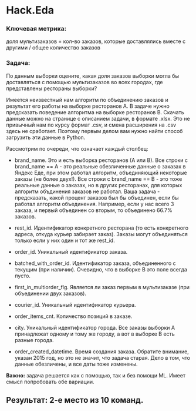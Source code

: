 # Hack.Eda


### Ключевая метрика:

доля мультизаказов = кол-во заказов, которые доставлялись вместе с другими / общее количество заказов

### Задача:

По данным выборки оцените, какая доля заказов выборки могла бы доставляться с помощью мультизаказов во всех городах, где представлены рестораны выборки?

Имеется неизвестный нам алгоритм по объединению заказов и результат его работы на выборке ресторанов А. В задаче нужно предсказать поведение алгоритма на выборке ресторанов B. Скачать данные можно на странице с описанием задачи, в формате .xlsx. Это не привычный нам по курсу формат .csv, и смена расширения на .csv здесь не сработает. Поэтому первым делом вам нужно найти способ загрузить эти данные в Python.

Рассмотрим по очереди, что означает каждый столбец:

* brand_name. Это и есть выборка ресторанов (А или В). Все строки с brand_name == А - это реальные обезличенные данные о заказах в Яндекс Еде, при этом работал алгоритм, объединяющий некоторые заказы (не более двух!). Все строки с brand_name == В - это тоже реальные данные о заказах, но в других ресторанах, для которых алгоритм объдинения заказов не работал. Ваша задача - предсказать, какой процент заказов был бы объединен, если бы работал алгоритм объединения. Например, если у нас всего 3 заказа, и первый объединен со вторым, то объединено 66.7% заказов.

* rest_id. Идентификатор конкретного ресторана (то есть конкретного адреса, откуда курьер забирает заказ). Заказы могут объединяться только если у них один и тот же rest_id.

* order_id. Уникальный идентификатор заказа.

* batched_with_order_id. Идентификатор заказа, объединенного с текущим (при наличии). Очевидно, что в выборке В это поле всегда пусто.

* first_in_multiorder_flg. Является ли заказ первым в мультизаказе (при объединении двух заказов).

* courier_id. Уникальный идентификатор курьера.

* order_items_cnt. Количество позиций в заказе.

* city. Уникальный идентификатор города. Все заказы выборки А принадлежат одному и тому же городу, а вот в выборке В есть разные города.

* order_created_datetime. Время создания заказа. Обратите внимание, указан 2015 год, но это не значит, что задача старая. Дело в том, что данные обезличены, и все даты тоже изменены.

**Важно:** задача решается как с помощью, так и без помощи ML. Имеет смысл попробовать обе вариации.

## Результат: 2-е место из 10 команд.
